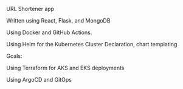 URL Shortener app

Written using React, Flask, and MongoDB

Using Docker and GitHub Actions.

Using Helm for the Kubernetes Cluster Declaration, chart templating 

Goals:

Using Terraform for AKS and EKS deployments

Using ArgoCD and GitOps
